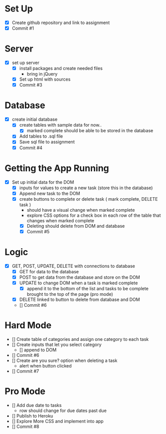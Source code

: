 # Set Up 
- [x] Create github repository and link to assignment
- [x] Commit #1 
# Server
- [x] set up server 
    - [x] install packages and create needed files
        - bring in jQuery  
    - [x] Set up html with sources 
    - [x] Commit #3
# Database
- [x] create initial database 
    - [x] create tables with sample data for now.. 
        - [x] marked complete should be able to be stored in the database 
    - [x] Add tables to .sql file 
    - [x] Save sql file to assignment 
    - [x] Commit #4
# Getting the App Running 
- [x] Set up initial data for the DOM 
    - [x] inputs for values to create a new task (store this in the database)
    - [x] Append new task to the DOM 
    - [x] create buttons to complete or delete task ( mark complete, DELETE task )
        - should have a visual change when marked complete 
        - explore CSS options for a check box in each row of the table that changes when marked complete
        - [x] Deleting should delete from DOM and database 
        - [x] Commit #5
# Logic
- [x] GET, POST, UPDATE, DELETE with connections to database 
    - [x] GET for data to the database 
    - [x] POST to get data from the database and store on the DOM 
    - [x] UPDATE to change DOM when a task is marked complete
        - [x] append it to the bottom of the list and tasks to be complete brought to the top of the page (pro mode)
    - [x] DELETE linked to button to delete from database and DOM 
    - [] Commit #6 
# Hard Mode 
- [] Create table of categories and assign one category to each task 
- [] Create inputs that let you select category 
    - [] append to DOM 
- [] Commit #6
- [] Create are you sure? option when deleting a task 
    - alert when button clicked 
- [] Commit #7
# Pro Mode
- [] Add due date to tasks 
    - row should change for due dates past due 
- [] Publish to Heroku 
- [] Explore More CSS and implement into app 
- [] Commit #8 



